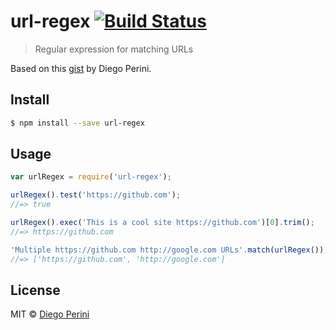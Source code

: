 # url-regex [![Build Status](https://travis-ci.org/kevva/url-regex.svg?branch=master)](https://travis-ci.org/kevva/url-regex)

> Regular expression for matching URLs

Based on this [gist](https://gist.github.com/dperini/729294) by Diego Perini.

## Install

```sh
$ npm install --save url-regex
```

## Usage

```js
var urlRegex = require('url-regex');

urlRegex().test('https://github.com');
//=> true

urlRegex().exec('This is a cool site https://github.com')[0].trim();
//=> https://github.com

'Multiple https://github.com http://google.com URLs'.match(urlRegex());
//=> ['https://github.com', 'http://google.com']
```

## License

MIT © [Diego Perini](https://gist.github.com/dperini)
